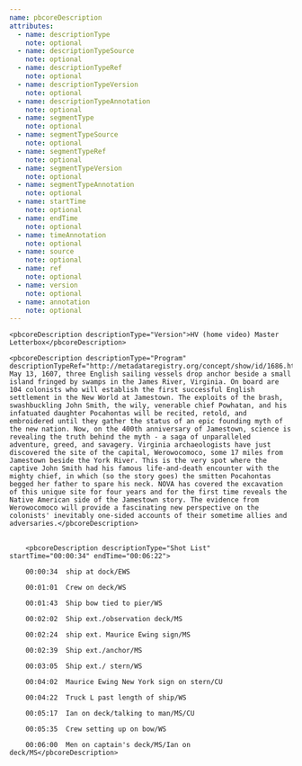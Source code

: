 ```yaml
---
name: pbcoreDescription
attributes:
  - name: descriptionType
    note: optional
  - name: descriptionTypeSource
    note: optional
  - name: descriptionTypeRef
    note: optional
  - name: descriptionTypeVersion
    note: optional
  - name: descriptionTypeAnnotation
    note: optional
  - name: segmentType
    note: optional
  - name: segmentTypeSource
    note: optional
  - name: segmentTypeRef
    note: optional
  - name: segmentTypeVersion
    note: optional
  - name: segmentTypeAnnotation
    note: optional
  - name: startTime
    note: optional
  - name: endTime
    note: optional
  - name: timeAnnotation
    note: optional
  - name: source
    note: optional
  - name: ref
    note: optional
  - name: version
    note: optional
  - name: annotation
    note: optional
---
```

~~~~
<pbcoreDescription descriptionType="Version">HV (home video) Master Letterbox</pbcoreDescription>
~~~~


~~~~
<pbcoreDescription descriptionType="Program" descriptionTypeRef="http://metadataregistry.org/concept/show/id/1686.html">On May 13, 1607, three English sailing vessels drop anchor beside a small island fringed by swamps in the James River, Virginia. On board are 104 colonists who will establish the first successful English settlement in the New World at Jamestown. The exploits of the brash, swashbuckling John Smith, the wily, venerable chief Powhatan, and his infatuated daughter Pocahontas will be recited, retold, and embroidered until they gather the status of an epic founding myth of the new nation. Now, on the 400th anniversary of Jamestown, science is revealing the truth behind the myth - a saga of unparalleled adventure, greed, and savagery. Virginia archaeologists have just discovered the site of the capital, Werowocomoco, some 17 miles from Jamestown beside the York River. This is the very spot where the captive John Smith had his famous life-and-death encounter with the mighty chief, in which (so the story goes) the smitten Pocahontas begged her father to spare his neck. NOVA has covered the excavation of this unique site for four years and for the first time reveals the Native American side of the Jamestown story. The evidence from Werowocomoco will provide a fascinating new perspective on the colonists' inevitably one-sided accounts of their sometime allies and adversaries.</pbcoreDescription>
~~~~


<pre>
  <code>
    &lt;pbcoreDescription descriptionType=&quot;Shot List&quot; startTime=&quot;00:00:34&quot; endTime=&quot;00:06:22&quot;&gt;<br>
    00:00:34  ship at dock/EWS<br>
    00:01:01  Crew on deck/WS<br>
    00:01:43  Ship bow tied to pier/WS<br>
    00:02:02  Ship ext./observation deck/MS<br>
    00:02:24  ship ext. Maurice Ewing sign/MS<br>
    00:02:39  Ship ext./anchor/MS<br>
    00:03:05  Ship ext./ stern/WS<br>
    00:04:02  Maurice Ewing New York sign on stern/CU<br>
    00:04:22  Truck L past length of ship/WS<br>
    00:05:17  Ian on deck/talking to man/MS/CU<br>
    00:05:35  Crew setting up on bow/WS<br>
    00:06:00  Men on captain's deck/MS/Ian on deck/MS&lt;/pbcoreDescription&gt;<br>
  </code>
</pre>
